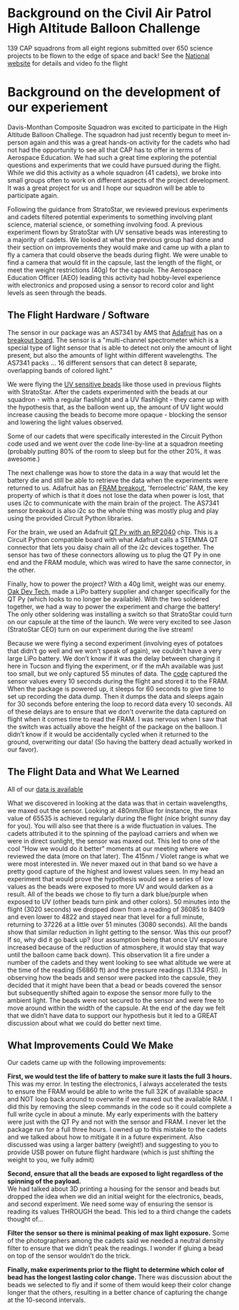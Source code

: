 # Background on the Civil Air Patrol High Altitude Balloon Challenge
139 CAP squadrons from all eight regions submitted over 650 science projects to be flown to the edge of space and back! See the [National website](https://www.gocivilairpatrol.com/programs/aerospace-education/cadets/cap-national-high-altitude-balloon-challenge) for details and video fo the flight

# Background on the development of our experiement
Davis-Monthan Composite Squadron was excited to participate in the High Altitude Balloon Challege. The squadron had just recently begun to meet in-person again and this was a great hands-on activity for the cadets who had not had the opportunity to see all that CAP has to offer in terms of Aerospace Education. We had such a great time exploring the potential questions and experiments that we could have pursued during the flight.  While we did this activity as a whole squadron (41 cadets), we broke into small groups often to work on different aspects of the project development. It was a great project for us and I hope our squadron will be able to participate again.

Following the guidance from StratoStar, we reviewed previous experiments and cadets filtered potential experiments to something involving plant science, material science, or something involving food.  A previous experiment flown by StratoStar with UV sensative beads was interesting to a majority of cadets.  We looked at what the previous group had done and their section on improvements they would make and came up with a plan to fly a camera that could observe the beads during flight.  We were unable to find a camera that would fit in the capsule, last the length of the flight, or meet the weight restrictions (40g) for the capsule.  The Aerospace Education Officer (AEO) leading this activity had hobby-level experience with electronics and proposed using a sensor to record color and light levels as seen through the beads.

## The Flight Hardware / Software

The sensor in our package was an AS7341 by AMS that [Adafruit](https://adafruit.com) has on a [breakout board](https://www.adafruit.com/product/4698).  The sensor is a "multi-channel spectrometer which is a special type of light sensor that is able to detect not only the amount of light present, but also the amounts of light within different wavelengths. The AS7341 packs ... 16 different sensors that can detect 8 separate, overlapping bands of colored light."

We were flying the [UV sensitive beads](https://www.amazon.com/dp/B01H38O6Y2) like those used in previous flights with StratoStar.  After the cadets experimented with the beads at our squadron - with a regular flashlight and a UV flashlight - they came up with the hypothesis that, as the balloon went up, the amount of UV light would increase causing the beads to become more opaque - blocking the sensor and lowering the light values observed.  

Some of our cadets that were specifically interested in the Circuit Python code used and we went over the code line-by-line at a squadron meeting (probably putting 80% of the room to sleep but for the other 20%, it was awesome.)  

The next challenge was how to store the data in a way that would let the battery die and still be able to retrieve the data when the experiments were returned to us.  Adafruit has an [FRAM breakout](https://www.adafruit.com/product/1895), 'ferroelectric’ RAM, the key property of which is that it does not lose the data when power is lost, that uses i2c to communicate with the main brain of the project.  The AS7341 sensor breakout is also i2c so the whole thing was mostly plug and play using the provided Circuit Python libraries.

For the brain, we used an Adafruit [QT Py with an RP2040](https://www.adafruit.com/product/4900) chip.  This is a Circuit Python compatible board with what Adafruit calls a STEMMA QT connector that lets you daisy chain all of the i2c devices together. The sensor has two of these connectors allowing us to plug the QT Py in one end and the FRAM module, which was wired to have the same connector, in the other.  

Finally, how to power the project? With a 40g limit, weight was our enemy.  [Oak Dev Tech](https://www.oakdev.tech/#/), made a LiPo battery supplier and charger specifically for the QT Py (which looks to no longer be available). With the two soldered together, we had a way to power the experiment and charge the battery!  The only other soldering was installing a switch so that StratoStar could turn on our capsule at the time of the launch.  We were very excited to see Jason (StratoStar CEO) turn on our experiment during the live stream!

Because we were flying a second experiment (involving eyes of potatoes that didn’t go well and we won’t speak of again), we couldn’t have a very large LiPo battery. We don’t know if it was the delay between charging it here in Tucson and flying the experiment, or if the mAh available was just too small, but we only captured 55 minutes of data.  The [code](Code/flight_code.py) captured the sensor values every 10 seconds during the flight and stored it to the FRAM.  When the package is powered up, it sleeps for 60 seconds to give time to set up recording the data dump.  Then it dumps the data and sleeps again for 30 seconds before entering the loop to record data every 10 seconds.  All of these delays are to ensure that we don't overwrite the data captured on flight when it comes time to read the FRAM.  I was nervous when I saw that the switch was actually above the height of the package on the balloon.  I didn’t know if it would be accidentally cycled when it returned to the ground, overwriting our data!  (So having the battery dead actually worked in our favor). 

## The Flight Data and What We Learned

All of our [data is available](https://docs.google.com/spreadsheets/d/17e2CX1ekGO7Oqu9oj_XttCmlho-aXPk1/edit?usp=sharing&ouid=112217039803762428116&rtpof=true&sd=true)

What we discovered in looking at the data was that in certain wavelengths, we maxed out the sensor.  Looking at 480nm/Blue for instance, the max value of 65535 is achieved regularly during the flight (nice bright sunny day for you).  You will also see that there is a wide fluctuation in values.  The cadets attributed it to the spinning of the payload carriers and when we were in direct sunlight, the sensor was maxed out.  This led to one of the cool “How we would do it better” moments at our meeting where we reviewed the data (more on that later).  The 415nm / Violet range is what we were most interested in.  We never maxed out in that band so we have a pretty good capture of the highest and lowest values seen.  In my head an experiment that would prove the hypothesis would see a series of low values as the beads were exposed to more UV and would darken as a result.  All of the beads we chose to fly turn a dark blue/purple when exposed to UV (other beads turn pink and other colors).  50 minutes into the flight (3020 seconds) we dropped down from a reading of 36085 to 8409 and even lower to 4822 and stayed near that level for a full minute, returning to 37226 at a little over 51 minutes (3080 seconds).  All the bands show that similar reduction in light getting to the sensor.  Was this our proof?  If so, why did it go back up? (our assumption being that once UV exposure increased because of the reduction of atmosphere, it would stay that way until the balloon came back down).  This observation lit a fire under a number of the cadets and they went looking to see what altitude we were at the time of the reading (56860 ft) and the pressure readings (1.334 PSI).  In observing how the beads and sensor were packed into the capsule, they decided that it might have been that a bead or beads covered the sensor but subsequently shifted again to expose the sensor more fully to the ambient light.  The beads were not secured to the sensor and were free to move around within the width of the capsule.  At the end of the day we felt that we didn’t have data to support our hypothesis but it led to a GREAT discussion about what we could do better next time.

## What Improvements Could We Make

Our cadets came up with the following improvements: 

**First, we would test the life of battery to make sure it lasts the full 3 hours.** 
This was my error.  In testing the electronics, I always accelerated the tests to ensure the FRAM would be able to write the full 32K of available space and NOT loop back around to overwrite if we maxed out the available RAM.  I did this by removing the sleep commands in the code so it could complete a full write cycle in about a minute.  My early experiments with the battery were just with the QT Py and not with the sensor and FRAM.  I never let the package run for a full three hours.  I owned up to this mistake to the cadets and we talked about how to mitigate it in a future experiment.  Also discussed was using a larger battery (weight!) and suggesting to you to provide USB power on future flight hardware (which is just shifting the weight to you, we fully admit)

**Second, ensure that all the beads are exposed to light regardless of the spinning of the payload.**  
We had talked about 3D printing a housing for the sensor and beads but dropped the idea when we did an initial weight for the electronics, beads, and second experiment.  We need some way of ensuring the sensor is reading its values THROUGH the bead. This led to a third change the cadets thought of...

**Filter the sensor so there is minimal peaking of max light exposure.**  Some of the photographers among the cadets said we needed a neutral density filter to ensure that we didn’t peak the readings.  I wonder if gluing a bead on top of the sensor wouldn’t do the trick.

**Finally, make experiments prior to the flight to determine which color of bead has the longest lasting color change.** 
There was discussion about the beads we selected to fly and if some of them would keep their color change longer that the others, resulting in a better chance of capturing the change at the 10-second intervals.

